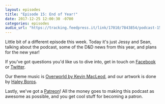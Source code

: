 ```yaml
---
layout: episodes
title: "Episode 15: End of Year!"
date: 2017-12-25 12:00:30 -0700
categories: episodes
audio_url: "https://tracking.feedpress.it/link/17010/7843854/podcast-15-christmas-break.mp3"
---
```


Little bit of a different episode this week. Today it's just Jessy and Sean, talking about the podcast, some of the D&D news from this year, and plans for the new year!

If you've got questions you'd like us to dive into, get in touch on [Facebook](https://www.facebook.com/dmsofvancouver) or [Twitter](https://www.twitter.com/dmsofvancouver).

Our theme music is [Overworld by Kevin MacLeod](https://incompetech.com/music/royalty-free/music.html), and our artwork is done by [Haley Boros](http://www.haleyboros.com/).

Lastly, we've got a [Patreon](https://www.patreon.com/dmsofvancouver)! All the money goes to making this podcast as awesome as possible, and you get cool stuff for becoming a patron.

